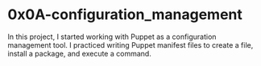# 0x0A-configuration_management

In this project, I started working with Puppet as a configuration management
tool. I practiced writing Puppet manifest files to create a file, install a
package, and execute a command.
